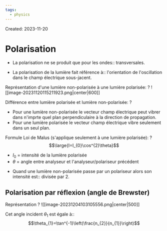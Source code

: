 ```yaml
---
tags:
  - physics
---
```

Created: 2023-11-20

# Polarisation
- La polarisation ne se produit que pour les ondes:: transversales.
<!--SR:!2024-02-02,24,208-->
- La polarisation de la lumière fait référence à:: l'orientation de l'oscillation dans le champ électrique sous-jacent.
<!--SR:!2024-01-19,17,150-->

Représentation d'une lumière non-polarisée à une lumière polarisée:
?
![[image-20231120115211923.png|center|600]]
<!--SR:!2024-02-26,60,250-->


Différence entre lumière polarisée et lumière non-polarisée:
?
- Pour une lumière non-polarisée le vecteur champ électrique peut vibrer dans n'imprte quel plan perpendiculaire à la direction de propagation.
- Pour une lumière polarisée le vecteur champ électrique vibre seulement dans un seul plan.
<!--SR:!2024-02-13,30,164-->


Formule Loi de Malus (s'applique seulement à une lumière polarisée):
?
$$\large{I=I_{0}\cos^{2}\theta}$$
- $I_{0}$ = intensité de la lumière polarisée
- $\theta$ = angle entre analyseur et l'analyseur/polariseur précédent
<!--SR:!2024-02-01,22,198-->

- Quand une lumière non-polarisée passe par un polariseur alors son intensité est:: divisée par 2.
<!--SR:!2024-01-22,34,238-->

## Polarisation par réflexion (angle de Brewster)

Représentation
?
![[image-20231204103105556.png|center|500]]
<!--SR:!2024-02-07,31,196-->

Cet angle incident $\theta_{1}$ est égale à::$$\theta_{1}=\tan^{-1}\left(\frac{n_{2}}{n_{1}}\right)$$
<!--SR:!2024-01-20,11,196-->